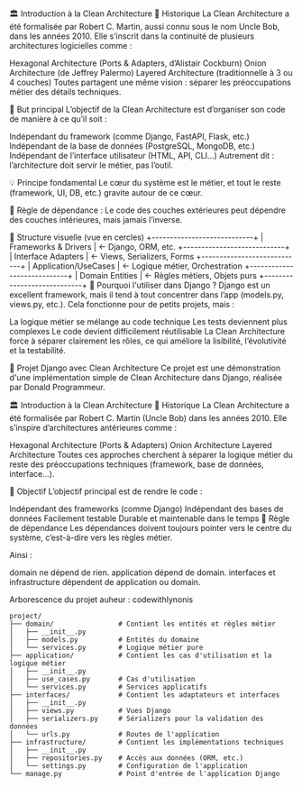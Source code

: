🏛️ Introduction à la Clean Architecture
📜 Historique
La Clean Architecture a été formalisée par Robert C. Martin, aussi connu sous le nom Uncle Bob, dans les années 2010. Elle s’inscrit dans la continuité de plusieurs architectures logicielles comme :

Hexagonal Architecture (Ports & Adapters, d’Alistair Cockburn)
Onion Architecture (de Jeffrey Palermo)
Layered Architecture (traditionnelle à 3 ou 4 couches)
Toutes partagent une même vision : séparer les préoccupations métier des détails techniques.

🧰 But principal
L’objectif de la Clean Architecture est d’organiser son code de manière à ce qu’il soit :

Indépendant du framework (comme Django, FastAPI, Flask, etc.)
Indépendant de la base de données (PostgreSQL, MongoDB, etc.)
Indépendant de l’interface utilisateur (HTML, API, CLI…)
Autrement dit : l’architecture doit servir le métier, pas l’outil.

💡 Principe fondamental
Le cœur du système est le métier, et tout le reste (framework, UI, DB, etc.) gravite autour de ce cœur.

🔁 Règle de dépendance :
Le code des couches extérieures peut dépendre des couches intérieures, mais jamais l’inverse.

📐 Structure visuelle (vue en cercles)
+----------------------------+
|   Frameworks & Drivers    |  <- Django, ORM, etc.
+----------------------------+
|    Interface Adapters     |  <- Views, Serializers, Forms
+----------------------------+
|      Application/UseCases |  <- Logique métier, Orchestration
+----------------------------+
|         Domain Entities   |  <- Règles métiers, Objets purs
+----------------------------+
🧠 Pourquoi l'utiliser dans Django ?
Django est un excellent framework, mais il tend à tout concentrer dans l’app (models.py, views.py, etc.). Cela fonctionne pour de petits projets, mais :

La logique métier se mélange au code technique
Les tests deviennent plus complexes
Le code devient difficilement réutilisable
La Clean Architecture force à séparer clairement les rôles, ce qui améliore la lisibilité, l’évolutivité et la testabilité.

🧱 Projet Django avec Clean Architecture
Ce projet est une démonstration d'une implémentation simple de Clean Architecture dans Django, réalisée par Donald Programmeur.

🏛️ Introduction à la Clean Architecture
📜 Historique
La Clean Architecture a été formalisée par Robert C. Martin (Uncle Bob) dans les années 2010. Elle s’inspire d’architectures antérieures comme :

Hexagonal Architecture (Ports & Adapters)
Onion Architecture
Layered Architecture
Toutes ces approches cherchent à séparer la logique métier du reste des préoccupations techniques (framework, base de données, interface…).

🧰 Objectif
L’objectif principal est de rendre le code :

Indépendant des frameworks (comme Django)
Indépendant des bases de données
Facilement testable
Durable et maintenable dans le temps
🔁 Règle de dépendance
Les dépendances doivent toujours pointer vers le centre du système, c’est-à-dire vers les règles métier.

Ainsi :

domain ne dépend de rien.
application dépend de domain.
interfaces et infrastructure dépendent de application ou domain.

Arborescence du projet
auheur : codewithlynonis 
```plaintext
project/
├── domain/                # Contient les entités et règles métier
│   ├── __init__.py
│   ├── models.py          # Entités du domaine
│   └── services.py        # Logique métier pure
├── application/           # Contient les cas d'utilisation et la logique métier
│   ├── __init__.py
│   ├── use_cases.py       # Cas d'utilisation
│   └── services.py        # Services applicatifs
├── interfaces/            # Contient les adaptateurs et interfaces
│   ├── __init__.py
│   ├── views.py           # Vues Django
│   ├── serializers.py     # Sérializers pour la validation des données
│   └── urls.py            # Routes de l'application
├── infrastructure/        # Contient les implémentations techniques
│   ├── __init__.py
│   ├── repositories.py    # Accès aux données (ORM, etc.)
│   └── settings.py        # Configuration de l'application
└── manage.py              # Point d'entrée de l'application Django
